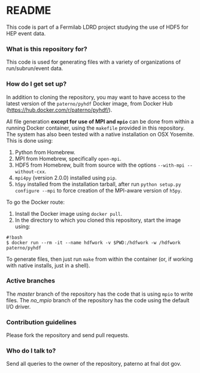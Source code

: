# README #

This code is part of a Fermilab LDRD project studying the use of HDF5 for HEP event data.

### What is this repository for? ###

This code is used for generating files with a variety of organizations of run/subrun/event data.

### How do I get set up? ###

In addition to cloning the repository, you may want to have access to the latest version of the `paterno/pyhdf` Docker image, from Docker Hub (https://hub.docker.com/r/paterno/pyhdf/).

All file generation **except for use of MPI and `mpio`** can be done from within a running Docker container, using the `makefile` provided in this repository. The system has also been tested with a native installation on OSX Yosemite. This is done using:

1. Python from Homebrew.
2. MPI from Homebrew, specifically `open-mpi`.
3. HDF5 from Homebrew, built from source with the options `--with-mpi --without-cxx`.
4. `mpi4py` (version 2.0.0) installed using `pip`.
5. `h5py` installed from the installation tarball, after run `python setup.py configure --mpi` to force creation of the MPI-aware version of `h5py`.

To go the Docker route:
1. Install the Docker image using `docker pull`.
2. In the directory to which you cloned this repository, start the image using:
```
#!bash
$ docker run --rm -it --name hdfwork -v $PWD:/hdfwork -w /hdfwork paterno/pyhdf
```

To generate files, then just run `make` from within the container (or, if working with native installs, just in a shell).

### Active branches

The *master* branch of the repository has the code that is using `mpio` to write files.
The *no_mpio* branch of the repository has the code using the default I/O driver.

### Contribution guidelines ###

Please fork the repository and send pull requests.

### Who do I talk to? ###

Send all queries to the owner of the repository, paterno at fnal dot gov.